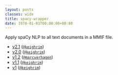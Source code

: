 ```yaml
---
layout: posts
classes: wide
title: spacy-wrapper
date: 1970-01-01T00:00:00+00:00
---
```

Apply spaCy NLP to all text documents in a MMIF file.
- [v2.1](v2.1) ([`@keighrim`](https://github.com/keighrim))
- [v2.0](v2.0) ([`@keighrim`](https://github.com/keighrim))
- [v1.2](v1.2) ([`@marcverhagen`](https://github.com/marcverhagen))
- [v1.1](v1.1) ([`@keighrim`](https://github.com/keighrim))
- [v1](v1) ([`@keighrim`](https://github.com/keighrim))
